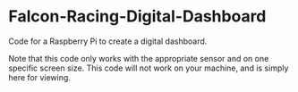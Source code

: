 # Falcon-Racing-Digital-Dashboard
Code for a Raspberry Pi to create a digital dashboard.

Note that this code only works with the appropriate sensor and on one specific screen size. This code will not work on your machine, and is simply here for viewing.
